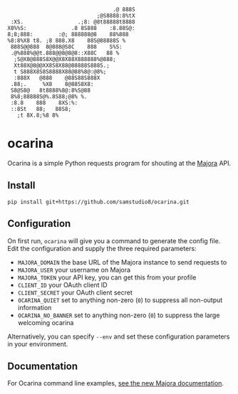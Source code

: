 
```
                                 .@ 888S
                            ;@S8888:8%tX
 :XS.                 .;8: @8t88888t8888
X8%%S:              .8 8S888    :8.88S@:
8;8;888:        :@; 888888@8    88%888
%8:8%X8 t8. ;8 888.X8    88S@88888S %
 888S@@888  8@888@S8C    888    S%S:
 .@%888%@@t.888@@8@8@8::X88C   88 %
  ;S@X8@888S8X@@X8X88X888888%@888;
  Xt88X@8@@XX8S8X88@88888S888S.;
  t S888X8S8S8888X88@88%8@:@8%;
  :888X   @888    @88S88S888X
 .88;.     %X8    8@88S8X8:
 S8@S8@   8t8888%8@:8%S@88
 8%8;88888S@%.8S88;@8% %.
 :8.8    888    8XS:%:
 ::8St   88;   88S8;
   ;t 8X.8;%8 8%
```

# ocarina
Ocarina is a simple Python requests program for shouting at the [Majora](https://github.com/SamStudio8/majora) API.

## Install

```
pip install git+https://github.com/samstudio8/ocarina.git
```

## Configuration
On first run, `ocarina` will give you a command to generate the config file.
Edit the configuration and supply the three required parameters:

* `MAJORA_DOMAIN` the base URL of the Majora instance to send requests to
* `MAJORA_USER` your username on Majora
* `MAJORA_TOKEN` your API key, you can get this from your profile
* `CLIENT_ID` your OAuth client ID
* `CLIENT_SECRET` your OAuth client secret
* `OCARINA_QUIET` set to anything non-zero (`0`) to suppress all non-output information
* `OCARINA_NO_BANNER` set to anything non-zero (`0`) to suppress the large welcoming ocarina

Alternatively, you can specify `--env` and set these configuration parameters in your environment.

## Documentation

For Ocarina command line examples, [see the new Majora documentation](https://samstudio8.github.io/majora-docs/).

